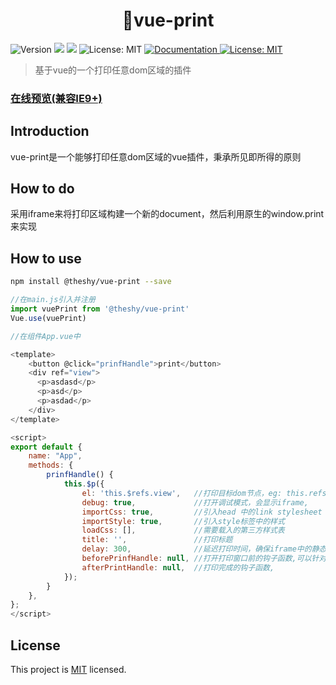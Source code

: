 <h1 align="center">👋vue-print</h1>
<p>
  <img alt="Version" src="https://img.shields.io/badge/version-0.1.0-blue.svg?cacheSeconds=2592000" />
  <img src="https://img.shields.io/badge/node-%3E%3D%208.9.4-blue.svg" />
  <img src="https://img.shields.io/badge/npm-%3E%3D%203.0.0-blue.svg" />
  <img alt="License: MIT" src="https://travis-ci.org/theshying/vue-print.svg?branch=master" />
  <a href="https://github.com/theshying/vue-print#readme" target="_blank">
    <img alt="Documentation" src="https://img.shields.io/badge/documentation-yes-brightgreen.svg" />
  </a>
  <a href="https://github.com/theshying/element-admin-pro/blob/master/LICENSE" target="_blank">
    <img alt="License: MIT" src="https://img.shields.io/badge/License-MIT-yellow.svg" />
  </a>

</p>

> 基于vue的一个打印任意dom区域的插件
### [在线预览(兼容IE9+)](https://theshying.github.io/vue-prinf)

## Introduction
vue-print是一个能够打印任意dom区域的vue插件，秉承所见即所得的原则



## How to do
采用iframe来将打印区域构建一个新的document，然后利用原生的window.print来实现


## How to use

```sh
npm install @theshy/vue-print --save
```

```javascript
//在main.js引入并注册
import vuePrint from '@theshy/vue-print'
Vue.use(vuePrint)

//在组件App.vue中

<template>
    <button @click="prinfHandle">print</button>
    <div ref="view">
      <p>asdasd</p>
      <p>asd</p>
      <p>asdad</p>
    </div>
</template>

<script>
export default {
    name: "App",
    methods: {
        prinfHandle() {
            this.$p({
                el: 'this.$refs.view',   //打印目标dom节点，eg: this.refs.view
                debug: true,             //打开调试模式，会显示iframe,
                importCss: true,         //引入head 中的link stylesheet
                importStyle: true,       //引入style标签中的样式
                loadCss: [],             //需要载入的第三方样式表
                title: '',               //打印标题
                delay: 300,              //延迟打印时间，确保iframe中的静态资源加载完成
                beforePrinfHandle: null, //打开打印窗口前的钩子函数,可以针对打印文档进行自定义调整，接受一个document参数
                afterPrintHandle: null,  //打印完成的钩子函数,
            });
        }
    },
};
</script>
```


## License
This project is [MIT](https://github.com/theshying/vue-print/blob/master/LICENSE) licensed.
